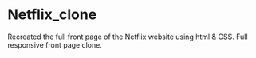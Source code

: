 # Netflix_clone
Recreated the full front page of the Netflix website using html & CSS.
Full responsive front page
clone.  
